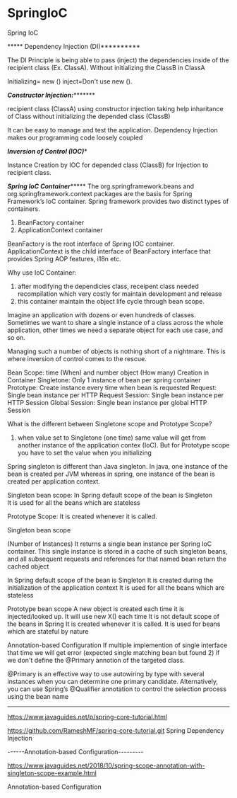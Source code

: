 # SpringIoC
Spring IoC

***** Dependency Injection (DI)**********

 The DI Principle is being able to pass (inject) the dependencies inside of the recipient class (Ex. ClassA).
Without initializing the ClassB in ClassA 

Initializing= new ()
inject=Don't use new (). 

*****Constructor Injection:************

recipient class (ClassA) using constructor injection taking help inharitance of Class 
without initializing the depended class (ClassB)

It can be easy to manage and test the application.
Dependency Injection makes our programming code loosely coupled

*********Inversion of Control (IOC)**********

Instance Creation by IOC for depended class (ClassB) for Injection to recipient class.

*******Spring IoC Container************
The org.springframework.beans and org.springframework.context packages are the basis for Spring Framework’s IoC container. Spring framework provides two distinct types of containers.

1. BeanFactory container
2. ApplicationContext container

BeanFactory is the root interface of Spring IOC container. ApplicationContext is the child interface of BeanFactory interface that provides Spring AOP features, i18n etc.

Why use IoC Container:

1. after modifying the dependicies class, receipent class needed recompilation which very costly for maintain development and release 
2. this container maintain the object life cycle through bean scope.

Imagine an application with dozens or even hundreds of classes. Sometimes we want to share a single instance of a class across the whole application, other times we need a separate object for each use case, and so on.

Managing such a number of objects is nothing short of a nightmare. This is where inversion of control comes to the rescue.

Bean Scope:
time (When) and number object (How many) Creation in Container
Singletone: Only 1 instance of bean per spring container
Prototype: Create instance every time when bean is requested
Request: Single bean instance per HTTP Request
Session: Single bean instance per HTTP Session
Global Session: Single bean instance per global HTTP Session 

What is the different between Singletone scope and Prototype Scope?
1. when value set to Singletone (one time) same value will get from another instance of the application contex (IoC).
But for Prototype scope you have to set the value when you initializing

Spring singleton is different than Java singleton. 
In java, one instance of the bean is created per JVM whereas in spring, 
one instance of the bean is created per application context.

Singleton bean scope: In Spring default scope of the bean is Singleton	
	It is used for all the beans which are stateless

Prototype Scope: It is created whenever it is called.

Singleton bean scope

 (Number of Instances) It returns a single bean instance per Spring IoC container. 
 This single instance is stored in a cache of such singleton beans, 
 and all subsequent requests and references for that named bean return the cached object

In Spring default scope of the bean is Singleton
It is created during the initialization of the application context
It is used for all the beans which are stateless

Prototype bean scope
A new object is created each time it is injected/looked up. It will use new X() each time
It is not default scope of the beans in Spring
It is created whenever it is called.
It is used for beans which are stateful by nature

Annotation-based Configuration
If multiple implemention of single interface that time we will get error (expected single matching bean but found 2) if we don't define the @Primary annotion of the targeted class.

@Primary is an effective way to use autowiring by type with several instances when you can determine one primary candidate. Alternatively, you can use Spring’s 
@Qualifier annotation to control the selection process using the bean name




*************************
https://www.javaguides.net/p/spring-core-tutorial.html

https://github.com/RameshMF/spring-core-tutorial.git
Spring Dependency Injection 

------Annotation-based Configuration---------

https://www.javaguides.net/2018/10/spring-scope-annotation-with-singleton-scope-example.html

Annotation-based Configuration

